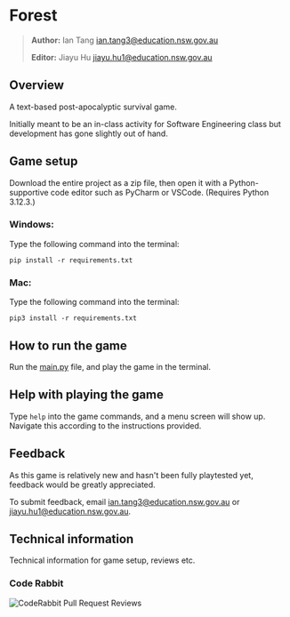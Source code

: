 # Forest

> **Author:** Ian Tang <ian.tang3@education.nsw.gov.au>
> 
> **Editor:** Jiayu Hu <jiayu.hu1@education.nsw.gov.au>

## Overview
A text-based post-apocalyptic survival game.

Initially meant to be an in-class activity for Software Engineering class but development has gone slightly out of hand.

## Game setup
Download the entire project as a zip file, then open it with a Python-supportive code editor such as PyCharm or VSCode. (Requires Python 3.12.3.)
### Windows:
Type the following command into the terminal:
```
pip install -r requirements.txt
```
### Mac:
Type the following command into the terminal:
```
pip3 install -r requirements.txt
```

## How to run the game
Run the [main.py](main.py) file, and play the game in the terminal.

## Help with playing the game
Type ```help``` into the game commands, and a menu screen will show up. Navigate this according to the instructions provided.

## Feedback
As this game is relatively new and hasn't been fully playtested yet, feedback would be greatly appreciated.

To submit feedback, email <ian.tang3@education.nsw.gov.au> or <jiayu.hu1@education.nsw.gov.au>.

## Technical information
Technical information for game setup, reviews etc.
### Code Rabbit
![CodeRabbit Pull Request Reviews](https://img.shields.io/coderabbit/prs/github/yes-has-returned/Forest?utm_source=oss&utm_medium=github&utm_campaign=yes-has-returned%2FForest&labelColor=171717&color=FF570A&link=https%3A%2F%2Fcoderabbit.ai&label=CodeRabbit+Reviews)
